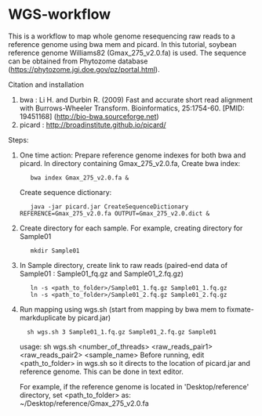 # WGS-workflow

This is a workflow to map whole genome resequencing raw reads to a reference genome using bwa mem and picard.
In this tutorial, soybean reference genome Williams82 (Gmax_275_v2.0.fa) is used.
The sequence can be obtained from Phytozome database (https://phytozome.jgi.doe.gov/pz/portal.html).

Citation and installation
1. bwa : Li H. and Durbin R. (2009) Fast and accurate short read alignment with Burrows-Wheeler Transform.
          Bioinformatics, 25:1754-60. [PMID: 19451168]
          (http://bio-bwa.sourceforge.net)
2. picard : http://broadinstitute.github.io/picard/

Steps:
1. One time action: Prepare reference genome indexes for both bwa and picard. 
   In directory containing Gmax_275_v2.0.fa,
   Create bwa index:
      
          bwa index Gmax_275_v2.0.fa &


   Create sequence dictionary:
      
          java -jar picard.jar CreateSequenceDictionary REFERENCE=Gmax_275_v2.0.fa OUTPUT=Gmax_275_v2.0.dict &


2. Create directory for each sample. For example, creating directory for Sample01

          mkdir Sample01
  
  
3. In Sample directory, create link to raw reads (paired-end data of Sample01 : Sample01_fq.gz and Sample01_2.fq.gz)

          ln -s <path_to_folder>/Sample01_1.fq.gz Sample01_1.fq.gz
          ln -s <path_to_folder>/Sample01_2.fq.gz Sample01_2.fq.gz


4.  Run mapping using wgs.sh (start from mapping by bwa mem to fixmate-markduplicate by picard.jar)

          sh wgs.sh 3 Sample01_1.fq.gz Sample01_2.fq.gz Sample01

   
     usage: sh wgs.sh <number_of_threads> <raw_reads_pair1> <raw_reads_pair2> <sample_name>
     Before running, edit <path_to_folder> in wgs.sh so it directs to the location of picard.jar and reference genome.
     This can be done in text editor.
     
     For example, if the reference genome is located in 'Desktop/reference' directory, set <path_to_folder> as:
     ~/Desktop/reference/Gmax_275_v2.0.fa
          
          

